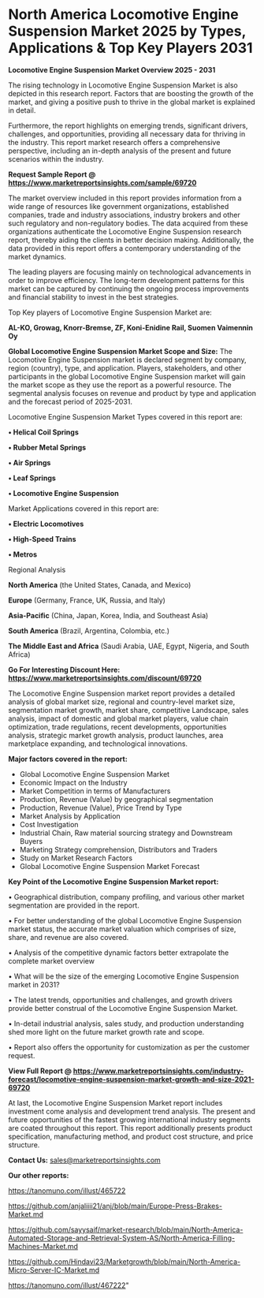 # North America Locomotive Engine Suspension Market 2025 by Types, Applications & Top Key Players 2031

<Strong> Locomotive Engine Suspension Market Overview 2025 - 2031</strong>

The rising technology in Locomotive Engine Suspension Market is also depicted in this research report. Factors that are boosting the growth of the market, and giving a positive push to thrive in the global market is explained in detail.

Furthermore, the report highlights on emerging trends, significant drivers, challenges, and opportunities, providing all necessary data for thriving in the industry. This report market research offers a comprehensive perspective, including an in-depth analysis of the present and future scenarios within the industry.

<strong>Request Sample Report @ <a href=https://www.marketreportsinsights.com/sample/69720>https://www.marketreportsinsights.com/sample/69720</a></strong>

The market overview included in this report provides information from a wide range of resources like government organizations, established companies, trade and industry associations, industry brokers and other such regulatory and non-regulatory bodies. The data acquired from these organizations authenticate the Locomotive Engine Suspension research report, thereby aiding the clients in better decision making. Additionally, the data provided in this report offers a contemporary understanding of the market dynamics.

The leading players are focusing mainly on technological advancements in order to improve efficiency. The long-term development patterns for this market can be captured by continuing the ongoing process improvements and financial stability to invest in the best strategies.

Top Key players of Locomotive Engine Suspension Market are:

<strong>AL-KO, Growag, Knorr-Bremse, ZF, Koni-Enidine Rail, Suomen Vaimennin Oy</strong>

<strong><b>Global Locomotive Engine Suspension Market Scope and Size:</b></strong>
The Locomotive Engine Suspension market is declared segment by company, region (country), type, and application. Players, stakeholders, and other participants in the global Locomotive Engine Suspension market will gain the market scope as they use the report as a powerful resource. The segmental analysis focuses on revenue and product by type and application and the forecast period of 2025-2031.

Locomotive Engine Suspension Market Types covered in this report are:

<strong>• Helical Coil Springs

• Rubber Metal Springs

• Air Springs

• Leaf Springs

• Locomotive Engine Suspension</strong>

Market Applications covered in this report are:

<strong>• Electric Locomotives

• High-Speed Trains

• Metros</strong> 

Regional Analysis

<strong>North America</strong> (the United States, Canada, and Mexico)

<strong>Europe</strong> (Germany, France, UK, Russia, and Italy)

<strong>Asia-Pacific</strong> (China, Japan, Korea, India, and Southeast Asia)

<strong>South America</strong> (Brazil, Argentina, Colombia, etc.)

<strong>The Middle East and Africa</strong> (Saudi Arabia, UAE, Egypt, Nigeria, and South Africa)

<strong>Go For Interesting Discount Here: <a href=https://www.marketreportsinsights.com/discount/69720>https://www.marketreportsinsights.com/discount/69720</a></strong>

The Locomotive Engine Suspension market report provides a detailed analysis of global market size, regional and country-level market size, segmentation market growth, market share, competitive Landscape, sales analysis, impact of domestic and global market players, value chain optimization, trade regulations, recent developments, opportunities analysis, strategic market growth analysis, product launches, area marketplace expanding, and technological innovations.

<strong><b>Major factors covered in the report:</b></strong>
<ul>
  <li>Global Locomotive Engine Suspension Market </li>
  <li>Economic Impact on the Industry</li>
  <li>Market Competition in terms of Manufacturers</li>
  <li>Production, Revenue (Value) by geographical segmentation</li>
  <li>Production, Revenue (Value), Price Trend by Type</li>
  <li>Market Analysis by Application</li>
  <li>Cost Investigation</li>
  <li>Industrial Chain, Raw material sourcing strategy and Downstream Buyers</li>
  <li>Marketing Strategy comprehension, Distributors and Traders</li>
  <li>Study on Market Research Factors</li>
  <li>Global Locomotive Engine Suspension Market Forecast</li>
</ul>

<strong><b>Key Point of the Locomotive Engine Suspension Market report:</b></strong>

• Geographical distribution, company profiling, and various other market segmentation are provided in the report.

• For better understanding of the global Locomotive Engine Suspension market status, the accurate market valuation which comprises of size, share, and revenue are also covered.

• Analysis of the competitive dynamic factors better extrapolate the complete market overview

• What will be the size of the emerging Locomotive Engine Suspension market in 2031?

• The latest trends, opportunities and challenges, and growth drivers provide better construal of the Locomotive Engine Suspension Market.

• In-detail industrial analysis, sales study, and production understanding shed more light on the future market growth rate and scope.

• Report also offers the opportunity for customization as per the customer request.

<strong><b>View Full Report @ <a href=https://www.marketreportsinsights.com/industry-forecast/locomotive-engine-suspension-market-growth-and-size-2021-69720>https://www.marketreportsinsights.com/industry-forecast/locomotive-engine-suspension-market-growth-and-size-2021-69720</a></b></strong>


At last, the Locomotive Engine Suspension Market report includes investment come analysis and development trend analysis. The present and future opportunities of the fastest growing international industry segments are coated throughout this report. This report additionally presents product specification, manufacturing method, and product cost structure, and price structure.

<strong>Contact Us:</strong>
sales@marketreportsinsights.com

<strong>Our other reports:</strong>

<a href=https://tanomuno.com/illust/465722>https://tanomuno.com/illust/465722</a>

<a href=https://github.com/anjaliiii21/anj/blob/main/Europe-Press-Brakes-Market.md>https://github.com/anjaliiii21/anj/blob/main/Europe-Press-Brakes-Market.md</a>

<a href=https://github.com/sayysaif/market-research/blob/main/North-America-Automated-Storage-and-Retrieval-System-AS/North-America-Filling-Machines-Market.md>https://github.com/sayysaif/market-research/blob/main/North-America-Automated-Storage-and-Retrieval-System-AS/North-America-Filling-Machines-Market.md</a>

<a href=https://github.com/Hindavi23/Marketgrowth/blob/main/North-America-Micro-Server-IC-Market.md>https://github.com/Hindavi23/Marketgrowth/blob/main/North-America-Micro-Server-IC-Market.md</a>

<a href=https://tanomuno.com/illust/467222>https://tanomuno.com/illust/467222</a>"
